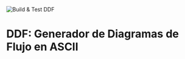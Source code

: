 ![Build & Test DDF](https://github.com/juan467567756/DDF/actions/workflows/build.yml/badge.svg)

# DDF: Generador de Diagramas de Flujo en ASCII

